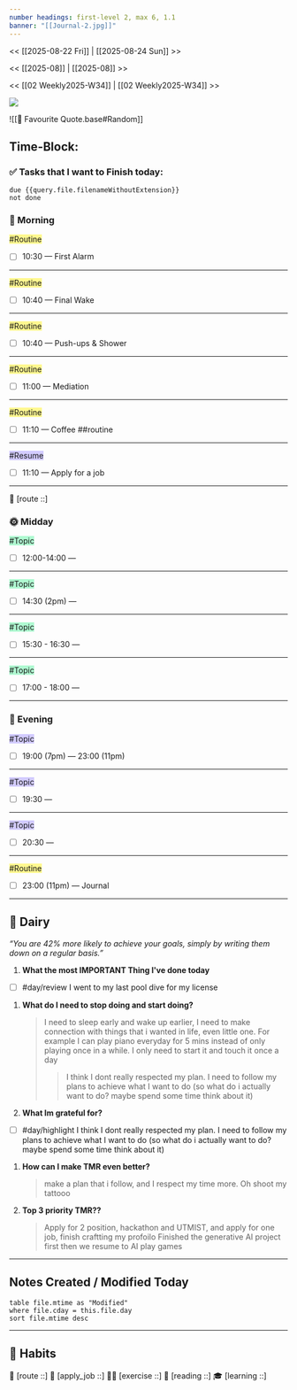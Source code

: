 ```yaml
---
number headings: first-level 2, max 6, 1.1
banner: "[[Journal-2.jpg]]"
---
```

<< [[2025-08-22 Fri]] | [[2025-08-24 Sun]] >>

<< [[2025-08]] | [[2025-08]] >>

<< [[02 Weekly2025-W34]] | [[02 Weekly2025-W34]] >>


![](https://www.youtube.com/watch?v=KwatUSh-6xY)

![[📖 Favourite Quote.base#Random]]
## Time-Block:
### ✅ Tasks that I want to Finish today:
```tasks
due {{query.file.filenameWithoutExtension}}
not done
```

### 🌅 Morning
<span style="background:#fff88f">#Routine</span>
- [ ] 10:30 — First Alarm 
---
<span style="background:#fff88f">#Routine</span>
- [ ] 10:40 — Final Wake 
---
<span style="background:#fff88f">#Routine</span>
- [ ] 10:40 — Push-ups & Shower 
---
<span style="background:#fff88f">#Routine</span>
- [ ] 11:00 — Mediation 
---
<span style="background:#fff88f">#Routine</span>
- [ ] 11:10 — Coffee ##routine 
---
<span style="background:#d2cbff">#Resume</span>
- [ ] 11:10 — Apply for a job
---
📍 [route ::]
### 🌞 Midday
<span style="background:#affad1">#Topic</span>
- [ ] 12:00-14:00 — 
---
<span style="background:#affad1">#Topic</span>
- [ ] 14:30 (2pm) — 
---
<span style="background:#affad1">#Topic</span>
- [ ] 15:30 - 16:30 —
---
<span style="background:#affad1">#Topic</span>
- [ ] 17:00 - 18:00 — 
---
### 🌙 Evening
<span style="background:#d2cbff">#Topic</span>
- [ ] 19:00 (7pm) —  23:00 (11pm)
---
<span style="background:#d2cbff">#Topic</span>
- [ ] 19:30 —  
---
<span style="background:#d2cbff">#Topic</span>
- [ ] 20:30 —  
---
<span style="background:#fff88f">#Routine</span>
- [ ] 23:00 (11pm) —  Journal
---
## 📕 Dairy
_“You are 42% more likely to achieve your goals, simply by writing them down on a regular basis.”_

1. **What the most IMPORTANT Thing I've done today**
- [ ] #day/review I went to my last pool dive for my license
1. **What do I need to stop doing and start doing?**
	> I need to sleep early and wake up earlier, I need to make connection with things that i wanted in life, even little one. For example I can play piano everyday for 5 mins instead of only playing once in a while. I only need to start it and touch it once a day
	> > I think I dont really respected my plan. I need to follow my plans to achieve what I want to do (so what do i actually want to do? maybe spend some time think about it)
2. **What Im grateful for?**
 - [ ] #day/highlight I think I dont really respected my plan. I need to follow my plans to achieve what I want to do (so what do i actually want to do? maybe spend some time think about it)
1. **How can I make TMR even better?**
	> make a plan that i follow, and I respect my time more. Oh shoot my tattooo
2. **Top 3 priority TMR??**
	> Apply for 2 position, hackathon and UTMIST, and apply for one job, finish craftting my profoilo
	> Finished the generative AI project first then we resume to AI play games 
---
## Notes Created / Modified Today
```dataview
table file.mtime as "Modified"
where file.cday = this.file.day
sort file.mtime desc
```
---
## 💪 Habits 
📍 [route ::] 
💼 [apply_job ::] 
🏃‍♂️ [exercise ::] 
🔖 [reading ::] 
🎓 [learning ::]
